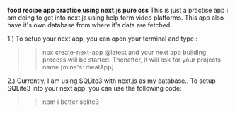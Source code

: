 ****food recipe app practice using next.js pure css****
This is just a practise app i am doing to get into next.js using help form video platforms. 
This app also have it's own database from where it's data are fetched..


1.) To setup your next app, you can open your terminal and type :
>> npx create-next-app @latest
and your next app building process will be started. Thenafter, it will ask for your projects name [mine's: mealApp]

2.) Currently, I am using SQLite3 with next.js as my database..
To setup SQLite3 into your next app, you can use the following code:
>> npm i better sqlite3
